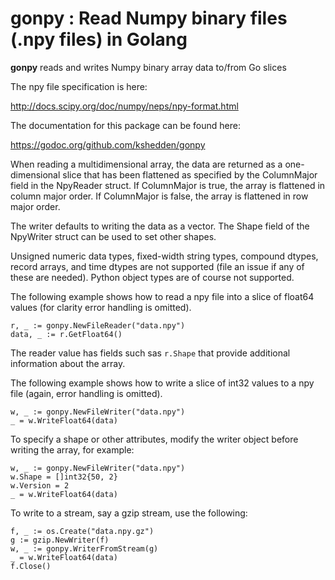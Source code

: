 gonpy : Read Numpy binary files (.npy files) in Golang
======================================================

__gonpy__ reads and writes Numpy binary array data to/from Go slices

The npy file specification is here:

http://docs.scipy.org/doc/numpy/neps/npy-format.html

The documentation for this package can be found here:

https://godoc.org/github.com/kshedden/gonpy

When reading a multidimensional array, the data are returned as a
one-dimensional slice that has been flattened as specified by the
ColumnMajor field in the NpyReader struct.  If ColumnMajor is true,
the array is flattened in column major order.  If ColumnMajor is
false, the array is flattened in row major order.

The writer defaults to writing the data as a vector.  The Shape field
of the NpyWriter struct can be used to set other shapes.

Unsigned numeric data types, fixed-width string types, compound
dtypes, record arrays, and time dtypes are not supported (file an
issue if any of these are needed).  Python object types are of course
not supported.

The following example shows how to read a npy file into a slice of
float64 values (for clarity error handling is omitted).

```
r, _ := gonpy.NewFileReader("data.npy")
data, _ := r.GetFloat64()
```

The reader value has fields such sas `r.Shape` that provide additional
information about the array.

The following example shows how to write a slice of int32 values to a
npy file (again, error handling is omitted).

```
w, _ := gonpy.NewFileWriter("data.npy")
_ = w.WriteFloat64(data)
```

To specify a shape or other attributes, modify the writer object
before writing the array, for example:

```
w, _ := gonpy.NewFileWriter("data.npy")
w.Shape = []int32{50, 2}
w.Version = 2
_ = w.WriteFloat64(data)
```

To write to a stream, say a gzip stream, use the following:

```
f, _ := os.Create("data.npy.gz")
g := gzip.NewWriter(f)
w, _ := gonpy.WriterFromStream(g)
_ = w.WriteFloat64(data)
f.Close()
```
